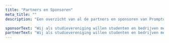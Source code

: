 ```yaml
---
title: "Partners en Sponsoren"
meta_title: ""
description: "Een overzicht van al de partners en sponsoren van Promptus Imperii."

sponsorText: "Wij als studievereniging willen studenten en bedrijven met elkaar verbinden. Om dit te kunnen doen zijn er bedrijven die een bedankje verdienen. Zo hebben wij sponsoren en partners die ons helpen om onze doelen te kunnen bereiken. Als sponsor van onze vereniging is het mogelijk om verschillende activiteiten samen met ons te regelen, zoals lezingen of bedrijfsbezoeken. In ruil daarvoor krijgen julie uiteraard naamsbekendheid onder onze leden!"
partnerText: "Wij als studievereniging willen studenten en bedrijven met elkaar verbinden. Om dit te kunnen doen zijn er bedrijven die een bedankje verdienen. Zo hebben wij sponsoren en partners die ons helpen om onze doelen te kunnen bereiken. Als partner is het mogelijk om diensten uit te ruilen. Jullie kunnen diensten leveren, zoals het leveren van een locatie voor evenementen en wij zorgen dat onze leden meer infor over jullie krijgen."
---
```

